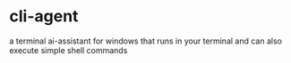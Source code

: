 # cli-agent
a terminal ai-assistant for windows that runs in your terminal and can also execute simple shell commands  
